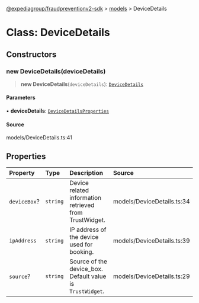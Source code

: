 [@expediagroup/fraudpreventionv2-sdk](../../index.md) > [models](../index.md) > DeviceDetails

# Class: DeviceDetails

## Constructors

### new DeviceDetails(deviceDetails)

> **new DeviceDetails**(`deviceDetails`): [`DeviceDetails`](DeviceDetails.md)

#### Parameters

▪ **deviceDetails**: [`DeviceDetailsProperties`](../interfaces/DeviceDetailsProperties.md)

#### Source

models/DeviceDetails.ts:41

## Properties

| Property | Type | Description | Source |
| :------ | :------ | :------ | :------ |
| `deviceBox`? | `string` | Device related information retrieved from TrustWidget. | models/DeviceDetails.ts:34 |
| `ipAddress` | `string` | IP address of the device used for booking. | models/DeviceDetails.ts:39 |
| `source`? | `string` | Source of the device_box. Default value is `TrustWidget`. | models/DeviceDetails.ts:29 |
